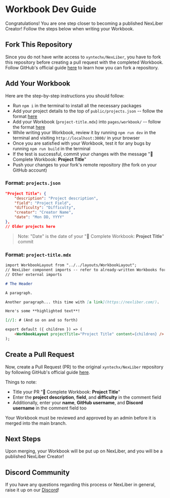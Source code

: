 # Workbook Dev Guide
Congratulations! You are one step closer to becoming a published NexLiber Creator! Follow the steps below when writing your Workbook.

## Fork This Repository
Since you do not have write access to `xyntechx/NexLiber`, you have to fork this repository before creating a pull request with the completed Workbook. Follow GitHub's official guide [here](https://docs.github.com/en/get-started/quickstart/fork-a-repo) to learn how you can fork a repository.

## Add Your Workbook
Here are the step-by-step instructions you should follow:
- Run `npm i` in the terminal to install all the necessary packages
- Add your project details to the top of `public/projects.json` -- follow the format [here](#format-projectsjson)
- Add your Workbook (`project-title.mdx`) into `pages/workbook/` -- follow the format [here](#format-project-titlemdx)
- While writing your Workbook, review it by running `npm run dev` in the terminal and visiting `http://localhost:3000/` in your browser
- Once you are satisfied with your Workbook, test it for any bugs by running `npm run build` in the terminal
- If the test is successful, commit your changes with the message "🔖 Complete Workbook: **Project Title**"
- Push your changes to your fork's remote repository (the fork on your GitHub account)

### Format: `projects.json`
```json
"Project Title": {
    "description": "Project description",
    "field": "Project Field",
    "difficulty": "Difficulty",
    "creator": "Creator Name",
    "date": "Mon DD, YYYY"
},
// Older projects here
```

> Note: "Date" is the date of your "🔖 Complete Workbook: **Project Title**" commit

### Format: `project-title.mdx`
```md
import WorkbookLayout from "../../layouts/WorkbookLayout";
// NexLiber component imports -- refer to already-written Workbooks for examples
// Other external imports

# The Header

A paragraph.

Another paragraph... this time with [a link](https://nexliber.com/).

Here's some **highlighted text**!

[//]: # (And so on and so forth)

export default ({ children }) => (
    <WorkbookLayout projectTitle="Project Title" content={children} />
);
```

## Create a Pull Request
Now, create a Pull Request (PR) to the original `xyntechx/NexLiber` repository by following GitHub's official guide [here](https://docs.github.com/en/pull-requests/collaborating-with-pull-requests/proposing-changes-to-your-work-with-pull-requests/creating-a-pull-request-from-a-fork).

Things to note:
- Title your PR "🔖 Complete Workbook: **Project Title**"
- Enter the **project description**, **field**, and **difficulty** in the comment field
- Additionally, enter your **name**, **GitHub username**, and **Discord username** in the comment field too

Your Workbook must be reviewed and approved by an admin before it is merged into the main branch.

## Next Steps
Upon merging, your Workbook will be put up on NexLiber, and you will be a published NexLiber Creator!

## Discord Community
If you have any questions regarding this process or NexLiber in general, raise it up on our [Discord](/community)!
